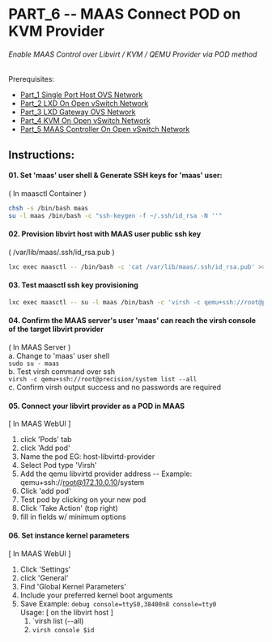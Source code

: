 # PART_6 -- MAAS Connect POD on KVM Provider
###### Enable MAAS Control over Libvirt / KVM / QEMU Provider via POD method

Prerequisites:
- [Part_1 Single Port Host OVS Network]
- [Part_2 LXD On Open vSwitch Network]
- [Part_3 LXD Gateway OVS Network]
- [Part_4 KVM On Open vSwitch Network]
- [Part_5 MAAS Controller On Open vSwitch Network]

## Instructions:
#### 01. Set 'maas' user shell & Generate SSH keys for 'maas' user:    
( In maasctl Container )    
````sh
chsh -s /bin/bash maas    
su -l maas /bin/bash -c "ssh-keygen -f ~/.ssh/id_rsa -N ''"    
````

#### 02. Provision libvirt host with MAAS user public ssh key
( /var/lib/maas/.ssh/id_rsa.pub )    
````sh
lxc exec maasctl -- /bin/bash -c 'cat /var/lib/maas/.ssh/id_rsa.pub' >>~/.ssh/authorized_keys    
````

#### 03. Test maasctl ssh key provisioning
````sh
lxc exec maasctl -- su -l maas /bin/bash -c 'virsh -c qemu+ssh://root@precision/system list --all'
````

#### 04. Confirm the MAAS server's user 'maas' can reach the virsh console of the target libvirt provider
( In MAAS Server )    
a. Change to 'maas' user shell    
`sudo su - maas`    
b. Test virsh command over ssh    
`virsh -c qemu+ssh://root@precision/system list --all`    
c. Confirm virsh output success and no passwords are required    

#### 05. Connect your libvirt provider as a POD in MAAS
[ In MAAS WebUI ]
1. click 'Pods' tab
2. click 'Add pod'
3. Name the pod EG: host-libvirtd-provider
4. Select Pod type 'Virsh'
5. Add the qemu libvirtd provider address
-- Example: qemu+ssh://root@172.10.0.10/system
6. Click 'add pod'
7. Test pod by clicking on your new pod
8. Click 'Take Action' (top right)
9. fill in fields w/ minimum options

#### 06. Set instance kernel parameters
[ In MAAS WebUI ]
1. Click 'Settings'
2. click 'General'
3. Find 'Global Kernel Parameters'
4. Include your preferred kernel boot arguments
5. Save
Example: `debug console=ttyS0,38400n8 console=tty0` <br/>
Usage:
[ on the libvirt host ]
    1. `virsh list (--all)
    2. `virsh console $id`

 <!-- Markdown link & img dfn's -->
[Part_1 Single Port Host OVS Network]: https://github.com/KathrynMorgan/mini-stack/tree/master/1_Single_Port_Host-Open_vSwitch_Network_Configuration
[Part_2 LXD On Open vSwitch Network]: https://github.com/KathrynMorgan/mini-stack/tree/master/2_LXD-On-OVS
[Part_3 LXD Gateway OVS Network]: https://github.com/KathrynMorgan/mini-stack/tree/master/3_LXD_Network_Gateway
[Part_4 KVM On Open vSwitch Network]: https://github.com/KathrynMorgan/mini-stack/tree/master/4_KVM_On_Open_vSwitch
[Part_5 MAAS Controller On Open vSwitch Network]: https://github.com/KathrynMorgan/mini-stack/tree/master/5_MAAS-Rack_And_Region_Ctl-On-Open_vSwitch
